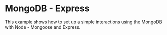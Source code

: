 # MongoDB - Express
This example shows how to set up a simple interactions using the MongoDB with Node - Mongoose and Express.